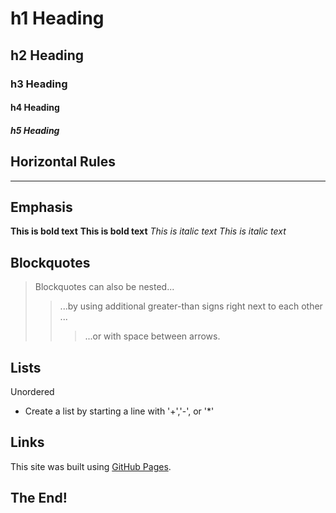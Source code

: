 # h1 Heading
## h2 Heading
### h3 Heading
#### h4 Heading
##### h5 Heading

## Horizontal Rules

___

## Emphasis

**This is bold text**
__This is bold text__
*This is italic text*
_This is italic text_


## Blockquotes

>Blockquotes can also be nested...
>> ...by using additional greater-than signs right next to each other ...
> > >...or with space between arrows.


## Lists
Unordered

+ Create a list by starting a line with '+','-', or '*'

## Links
This site was built using [GitHub Pages](https://pages.github.com/).

## The End!
